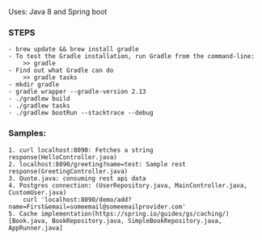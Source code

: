 Uses: Java 8 and Spring boot

### STEPS
  	- brew update && brew install gradle
	- To test the Gradle installation, run Gradle from the command-line:
		>> gradle
	- Find out what Gradle can do
		>> gradle tasks
	- mkdir gradle
    - gradle wrapper --gradle-version 2.13
    - ./gradlew build
    - ./gradlew tasks
    - ./gradlew bootRun --stacktrace --debug

### Samples:
	1. curl localhost:8090: Fetches a string response(HelloController.java)
	2. localhost:8090/greeting?name=test: Sample rest response(GreetingController.java)
	3. Quote.java: consuming rest api data
	4. Postgres connection: (UserRepository.java, MainController.java, CustomUser.java)
		curl 'localhost:8090/demo/add?name=First&email=someemail@someemailprovider.com'
	5. Cache implementation(https://spring.io/guides/gs/caching/)[Book.java, BookRepository.java, SimpleBookRepository.java, AppRunner.java] 
	
